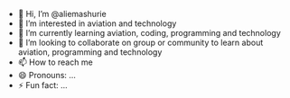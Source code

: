 - 👋 Hi, I’m @aliemashurie
- 👀 I’m interested in aviation and technology
- 🌱 I’m currently learning aviation, coding, programming and technology
- 💞️ I’m looking to collaborate on group or community to learn about aviation, programming and technology
- 📫 How to reach me 
- 😄 Pronouns: ...
- ⚡ Fun fact: ...

<!---
aliemashurie/aliemashurie is a ✨ special ✨ repository because its `README.md` (this file) appears on your GitHub profile.
You can click the Preview link to take a look at your changes.
--->
